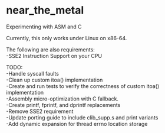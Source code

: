 # near_the_metal  
Experimenting with ASM and C  
  
Currently, this only works under Linux on x86-64.  
  
The following are also requirements:  
-SSE2 Instruction Support on your CPU  
  
TODO:  
-Handle syscall faults  
-Clean up custom itoa() implementation  
-Create and run tests to verify the correctness of custom itoa() implementation  
-Assembly micro-optimization with C fallback.  
-Create printf, fprintf, and dprintf replacements  
-Remove SSE2 requirement  
-Update porting guide to include clib_supp.s and print variants  
-Add dynamic expansion for thread errno location storage  
